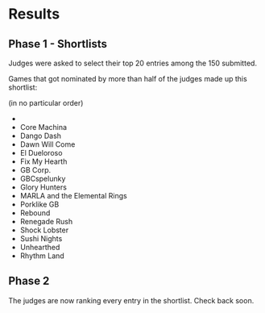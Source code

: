 # Results

## Phase 1 - Shortlists

Judges were asked to select their top 20 entries among the 150 submitted.

Games that got nominated by more than half of the judges made up this shortlist:

(in no particular order)

- <corrib75>
- Core Machina
- Dango Dash
- Dawn Will Come
- El Dueloroso
- Fix My Hearth
- GB Corp.
- GBCspelunky
- Glory Hunters
- MARLA and the Elemental Rings
- Porklike GB
- Rebound
- Renegade Rush
- Shock Lobster
- Sushi Nights
- Unhearthed
- Rhythm Land
  
## Phase 2

The judges are now ranking every entry in the shortlist. Check back soon.
